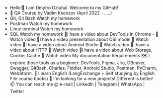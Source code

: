 - Hello!👋 I am Dmytro Dziuhal. Welcome to my GitHub!
- 🌱 QA Course by Vadim Ksenzov (April 2022 - .....)
- Git, Git Bash Watch my homework
- Postman Watch my homework
- Linux terminal Watch my homework
- SQL Watch my homework
🔷I have a video about DevTools in Chrome - 🎥Watch video
🔷I have a video presentation about OSI model 🎥 Watch video
🔷I have a video about Android Studio 🎥 Watch video
🔷I have a video about HTTP 🎥 Watch video
🔷I have a video about Web Storage, Cookie, Cache 🎥 Watch video
My documentation Requirements
🗺️ I explore those tools as a beginner: DevTools, Figma, Jira, DBeaver, Swagger, GitBash, Charles, Fiddler, Android Studio, Postman, PyCharm, WebStorm.
📖 I learn English (LangExchange + Self studying by English File course books)
💞️ I'm looking for a new projects! Different is better!
📫 You can reach me @ e-mail | LinkedIn | Telegram | WhatsApp | Twitter

